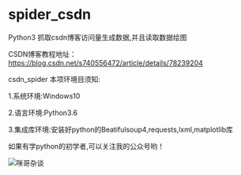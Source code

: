 # spider_csdn
Python3 抓取csdn博客访问量生成数据,并且读取数据绘图

CSDN博客教程地址：https://blog.csdn.net/s740556472/article/details/78239204

csdn_spider 本项环境目须知:

1.系统环境:Windows10

2.语言环境:Python3.6

3.集成库环境:安装好python的Beatifulsoup4,requests,lxml,matplotlib库

如果有学python的初学者,可以关注我的公众号哟！

![咪哥杂谈](https://img-blog.csdnimg.cn/20181104163828973.png)
